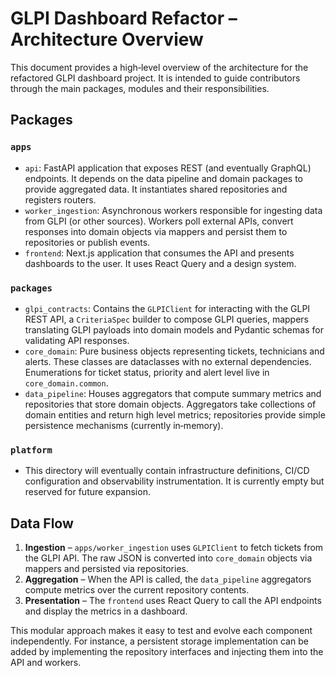 # GLPI Dashboard Refactor – Architecture Overview

This document provides a high‑level overview of the architecture for the
refactored GLPI dashboard project. It is intended to guide contributors
through the main packages, modules and their responsibilities.

## Packages

### `apps`

* `api`: FastAPI application that exposes REST (and eventually GraphQL)
  endpoints. It depends on the data pipeline and domain packages to
  provide aggregated data. It instantiates shared repositories and
  registers routers.
* `worker_ingestion`: Asynchronous workers responsible for ingesting data
  from GLPI (or other sources). Workers poll external APIs, convert
  responses into domain objects via mappers and persist them to
  repositories or publish events.
* `frontend`: Next.js application that consumes the API and presents
  dashboards to the user. It uses React Query and a design system.

### `packages`

* `glpi_contracts`: Contains the `GLPIClient` for interacting with the GLPI
  REST API, a `CriteriaSpec` builder to compose GLPI queries, mappers
  translating GLPI payloads into domain models and Pydantic schemas for
  validating API responses.
* `core_domain`: Pure business objects representing tickets, technicians
  and alerts. These classes are dataclasses with no external dependencies.
  Enumerations for ticket status, priority and alert level live in
  `core_domain.common`.
* `data_pipeline`: Houses aggregators that compute summary metrics and
  repositories that store domain objects. Aggregators take collections of
  domain entities and return high level metrics; repositories provide
  simple persistence mechanisms (currently in‑memory).

### `platform`

* This directory will eventually contain infrastructure definitions, CI/CD
  configuration and observability instrumentation. It is currently
  empty but reserved for future expansion.

## Data Flow

1. **Ingestion** – `apps/worker_ingestion` uses `GLPIClient` to fetch
   tickets from the GLPI API. The raw JSON is converted into
   `core_domain` objects via mappers and persisted via repositories.
2. **Aggregation** – When the API is called, the `data_pipeline`
   aggregators compute metrics over the current repository contents.
3. **Presentation** – The `frontend` uses React Query to call the API
   endpoints and display the metrics in a dashboard.

This modular approach makes it easy to test and evolve each component
independently. For instance, a persistent storage implementation can be
added by implementing the repository interfaces and injecting them into
the API and workers.